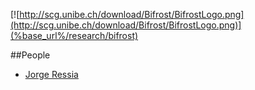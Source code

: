 [![http://scg.unibe.ch/download/Bifrost/BifrostLogo.png](http://scg.unibe.ch/download/Bifrost/BifrostLogo.png)](%base_url%/research/bifrost)<div class="clear"></div>

<style type="text/css">.toc-number { display: none; }</style>


##People

-  [Jorge Ressia](http://www.jorgeressia.com)

